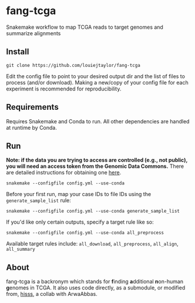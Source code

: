 # fang-tcga
Snakemake workflow to map TCGA reads to target genomes and summarize alignments

## Install

    git clone https://github.com/louiejtaylor/fang-tcga

Edit the config file to point to your desired output dir and the list of files to 
process (and/or download). Making a new/copy of your config file for each experiment is 
recommended for reproducibility.

## Requirements

Requires Snakemake and Conda to run. All other dependencies are handled at runtime by Conda.

## Run

**Note: if the data you are trying to access are controlled (e.g., not public), you will need an access token from the Genomic Data Commons.** There are detailed instructions for obtaining one [here](https://docs.gdc.cancer.gov/Data_Transfer_Tool/Users_Guide/Preparing_for_Data_Download_and_Upload/#obtaining-an-authentication-token-for-data-downloads).

    snakemake --configfile config.yml --use-conda

Before your first run, map your case IDs to file IDs using the `generate_sample_list` rule:

    snakemake --configfile config.yml --use-conda generate_sample_list

If you'd like only certain outputs, specify a target rule like so:

    snakemake --configfile config.yml --use-conda all_preprocess

Available target rules include: `all_download`, `all_preprocess`, `all_align`, `all_summary`

## About

fang-tcga is a backronym which stands for **f**inding **a**dditional **n**on-human **g**enomes in TCGA. It also uses code directly, as a submodule, or modified from, [hisss](https://github.com/louiejtaylor/hisss), a collab with ArwaAbbas.
